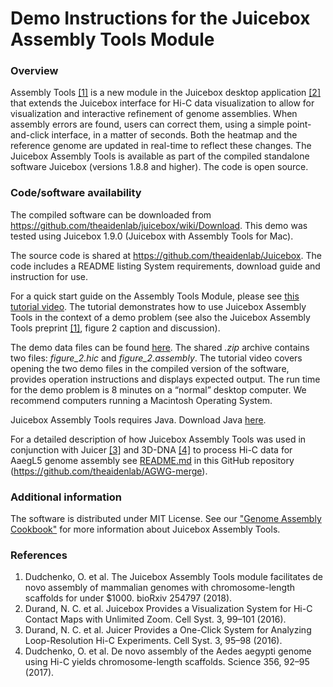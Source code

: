 # Demo Instructions for the Juicebox Assembly Tools Module

### Overview
Assembly Tools [[1]](https://www.biorxiv.org/content/early/2018/01/28/254797) is a new module in the Juicebox desktop application [[2]](https://www.cell.com/cell-systems/abstract/S2405-4712(15)00054-X) that extends the Juicebox interface for Hi-C data visualization to allow for visualization and interactive refinement of genome assemblies. When assembly errors are found, users can correct them, using a simple point-and-click interface, in a matter of seconds. Both the heatmap and the reference genome are updated in real-time to reflect these changes. The Juicebox Assembly Tools is available as part of the compiled standalone software Juicebox (versions 1.8.8 and higher). The code is open source.

### Code/software availability
The compiled software can be downloaded from https://github.com/theaidenlab/juicebox/wiki/Download. This demo was tested using Juicebox 1.9.0 (Juicebox with Assembly Tools for Mac).

The source code is shared at https://github.com/theaidenlab/Juicebox. The code includes a README listing System requirements, download guide and instruction for use.

For a quick start guide on the Assembly Tools Module, please see [this tutorial video](https://www.youtube.com/watch?v=Nj7RhQZHM18). The tutorial demonstrates how to use Juicebox Assembly Tools in the context of a demo problem (see also the Juicebox Assembly Tools preprint [[1]](https://www.biorxiv.org/content/early/2018/01/28/254797), figure 2 caption and discussion).

The demo data files can be found [here](https://www.dropbox.com/s/13cppe80692oee9/demo.zip?dl=0). The shared *.zip* archive contains two files: *figure_2.hic* and *figure_2.assembly*. The tutorial video covers opening the two demo files in the compiled version of the software, provides operation instructions and displays expected output. The run time for the demo problem is 8 minutes on a “normal” desktop computer. We recommend computers running a Macintosh Operating System.

Juicebox Assembly Tools requires Java. Download Java [here](https://java.com/en/download/).

For a detailed description of how Juicebox Assembly Tools was used in conjunction with Juicer [[3]](https://www.cell.com/fulltext/S2405-4712(16)30219-8) and 3D-DNA [[4]](http://science.sciencemag.org/content/356/6333/92) to process Hi-C data for AaegL5 genome assembly see [README.md](https://github.com/theaidenlab/AGWG-merge/blob/master/README.md) in this GitHub repository (https://github.com/theaidenlab/AGWG-merge).

### Additional information
The software is distributed under MIT License.
See our ["Genome Assembly Cookbook"](http://aidenlab.org/assembly/manual_180322.pdf) for more information about Juicebox Assembly Tools.

### References
1.	Dudchenko, O. et al. The Juicebox Assembly Tools module facilitates de novo assembly of mammalian genomes with chromosome-length scaffolds for under $1000. bioRxiv 254797 (2018).
2.	Durand, N. C. et al. Juicebox Provides a Visualization System for Hi-C Contact Maps with Unlimited Zoom. Cell Syst. 3, 99–101 (2016).
3.	Durand, N. C. et al. Juicer Provides a One-Click System for Analyzing Loop-Resolution Hi-C Experiments. Cell Syst. 3, 95–98 (2016).
4.	Dudchenko, O. et al. De novo assembly of the Aedes aegypti genome using Hi-C yields chromosome-length scaffolds. Science 356, 92–95 (2017).

